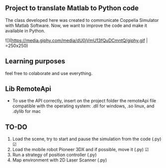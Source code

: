 ## Project to translate Matlab to Python code

The class developed here was created to communicate
Coppelia Simulator with Matlab Software. Now, we
want to improve the code and make it available in Python.

![](https://media.giphy.com/media/dU0jVmU13fQuDCmntQ/giphy.gif | =250x250)

## Learning purposes

feel free to colaborate and use everything.


## Lib RemoteApi

- To use the API correctly, insert on the project folder the remoteApi file compatible with the operating system: 
.dll for windows, .so linux, and .dylib for mac 

## TO-DO

1. Load the scene, try to start and pause the simulation from the code (.py) ☑
2. Load the mobile robot Pioneer 3DX and if possible, move it (.py) ☑
3. Run a strategy of position controller (.py)
4. Map environment with 2D Laser Scanner (.py)
